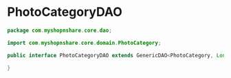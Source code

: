 # PhotoCategoryDAO

```java
package com.myshopnshare.core.dao;

import com.myshopnshare.core.domain.PhotoCategory;

public interface PhotoCategoryDAO extends GenericDAO<PhotoCategory, Long> {

}
```
